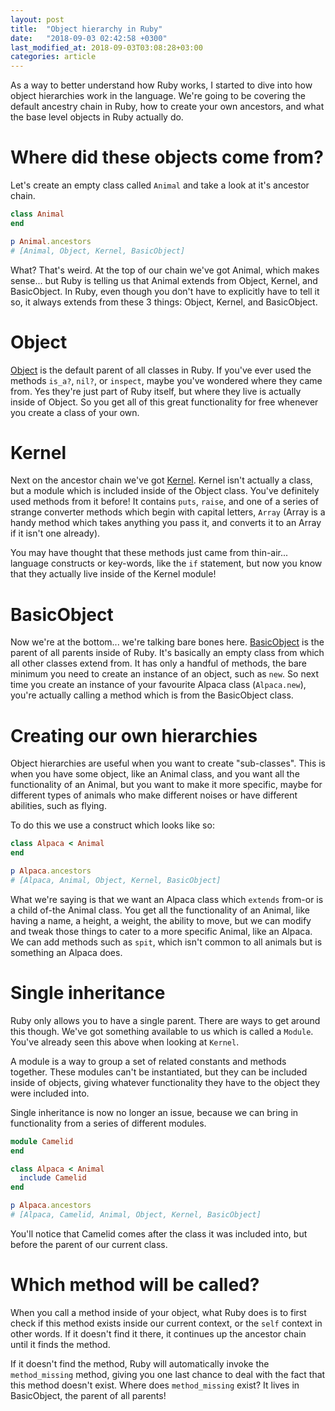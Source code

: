 ```yaml
---
layout: post
title:  "Object hierarchy in Ruby"
date:   "2018-09-03 02:42:58 +0300"
last_modified_at: 2018-09-03T03:08:28+03:00
categories: article
---
```


As a way to better understand how Ruby works, I started to dive into how object hierarchies work in the language. We're going to be covering the default ancestry chain in Ruby, how to create your own ancestors, and what the base level objects in Ruby actually do.

# Where did these objects come from?

Let's create an empty class called `Animal` and take a look at it's ancestor chain.

```ruby
class Animal
end

p Animal.ancestors
# [Animal, Object, Kernel, BasicObject]
```

What? That's weird. At the top of our chain we've got Animal, which makes sense... but Ruby is telling us that Animal extends from Object, Kernel, and BasicObject. In Ruby, even though you don't have to explicitly have to tell it so, it always extends from these 3 things: Object, Kernel, and BasicObject.

# Object

[Object][object] is the default parent of all classes in Ruby. If you've ever used the methods `is_a?`, `nil?`, or `inspect`, maybe you've wondered where they came from. Yes they're just part of Ruby itself, but where they live is actually inside of Object. So you get all of this great functionality for free whenever you create a class of your own.

# Kernel

Next on the ancestor chain we've got [Kernel][kernel]. Kernel isn't actually a class, but a module which is included inside of the Object class. You've definitely used methods from it before! It contains `puts`, `raise`, and one of a series of strange converter methods which begin with capital letters, `Array` (Array is a handy method which takes anything you pass it, and converts it to an Array if it isn't one already).

You may have thought that these methods just came from thin-air... language constructs or key-words, like the `if` statement, but now you know that they actually live inside of the Kernel module!

# BasicObject

Now we're at the bottom... we're talking bare bones here. [BasicObject][basic-object] is the parent of all parents inside of Ruby. It's basically an empty class from which all other classes extend from. It has only a handful of methods, the bare minimum you need to create an instance of an object, such as `new`. So next time you create an instance of your favourite Alpaca class (`Alpaca.new`), you're actually calling a method which is from the BasicObject class.

# Creating our own hierarchies

Object hierarchies are useful when you want to create "sub-classes". This is when you have some object, like an Animal class, and you want all the functionality of an Animal, but you want to make it more specific, maybe for different types of animals who make different noises or have different abilities, such as flying.

To do this we use a construct which looks like so:

```ruby
class Alpaca < Animal
end

p Alpaca.ancestors
# [Alpaca, Animal, Object, Kernel, BasicObject]
```

What we're saying is that we want an Alpaca class which `extends` from-or is a child of-the Animal class. You get all the functionality of an Animal, like having a name, a height, a weight, the ability to move, but we can modify and tweak those things to cater to a more specific Animal, like an Alpaca. We can add methods such as `spit`, which isn't common to all animals but is something an Alpaca does.

# Single inheritance

Ruby only allows you to have a single parent. There are ways to get around this though. We've got something available to us which is called a `Module`. You've already seen this above when looking at `Kernel`.

A module is a way to group a set of related constants and methods together. These modules can't be instantiated, but they can be included inside of objects, giving whatever functionality they have to the object they were included into.

Single inheritance is now no longer an issue, because we can bring in functionality from a series of different modules.

```ruby
module Camelid
end

class Alpaca < Animal
  include Camelid
end

p Alpaca.ancestors
# [Alpaca, Camelid, Animal, Object, Kernel, BasicObject]
```

You'll notice that Camelid comes after the class it was included into, but before the parent of our current class.

# Which method will be called?

When you call a method inside of your object, what Ruby does is to first check if this method exists inside our current context, or the `self` context in other words. If it doesn't find it there, it continues up the ancestor chain until it finds the method.

If it doesn't find the method, Ruby will automatically invoke the `method_missing` method, giving you one last chance to deal with the fact that this method doesn't exist. Where does `method_missing` exist? It lives in BasicObject, the parent of all parents!

[object]: http://ruby-doc.org/core-2.5.1/Object.html
[kernel]: http://ruby-doc.org/core-2.5.1/Kernel.html
[basic-object]: http://ruby-doc.org/core-2.5.1/BasicObject.html
